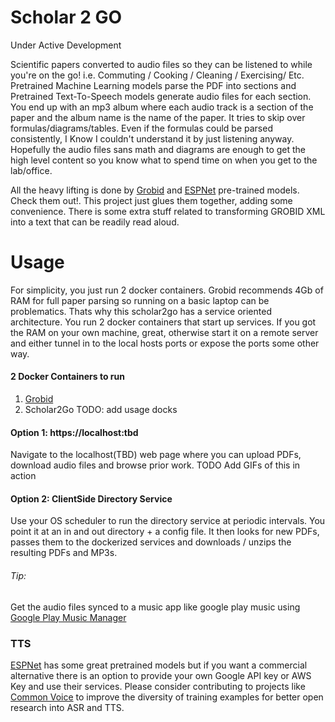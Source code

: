 # Scholar 2 GO
Under Active Development

Scientific papers converted to audio files so they can be listened to while you're on the go! i.e. Commuting / Cooking / Cleaning / Exercising/ Etc. Pretrained Machine Learning models parse the PDF into sections and Pretrained Text-To-Speech models generate audio files for each section. You end up with an mp3 album where each audio track is a section of the paper and the album name is the name of the paper. It tries to skip over formulas/diagrams/tables. Even if the formulas could be parsed consistently, I Know I couldn't understand it by just listening anyway. Hopefully the audio files sans math and diagrams are enough to get the high level content so you know what to spend time on when you get to the lab/office. 
 
 All the heavy lifting is done by [Grobid](https://github.com/kermitt2/grobid) and [ESPNet](https://github.com/espnet/espnet) pre-trained models. Check them out!. This project just glues them together, adding some convenience. There is some extra stuff related to transforming GROBID XML into a text that can be readily read aloud. 


# Usage
For simplicity, you just run 2 docker containers. Grobid recommends 4Gb of RAM for full paper parsing  so running on a basic laptop can be problematics. Thats why this scholar2go has a service oriented architecture. You run 2 docker containers that start up services. If you got the RAM on your own machine, great, otherwise start it on a remote server and either tunnel in to the local hosts ports or expose the ports some other way. 

#### 2 Docker Containers to run
1. [Grobid](https://grobid.readthedocs.io/en/latest/Grobid-docker/)
2. Scholar2Go TODO: add usage docks

#### Option 1: https://localhost:tbd
Navigate to the localhost(TBD) web page where you can upload PDFs, download audio files and browse prior work. TODO Add GIFs of this in action
#### Option 2: ClientSide Directory Service
Use your OS scheduler to run the directory service at periodic intervals. You point it at an in and out directory + a config file. It then looks for new PDFs, passes them to the dockerized services and downloads / unzips the resulting PDFs and MP3s. 

###### Tip:
Get the audio files synced to a music app like google play music using [Google Play Music Manager](https://support.google.com/googleplaymusic/answer/1075570?visit_id=637252457142778970-366532791&rd=2)

 ### TTS
[ESPNet](https://github.com/espnet/espnet) has some great pretrained models but if you want a commercial alternative there is an option to provide your own Google API key or AWS Key and use their services. Please consider contributing to projects like [Common Voice](https://voice.mozilla.org/en) to improve the diversity of training examples for better open research into ASR and TTS.
